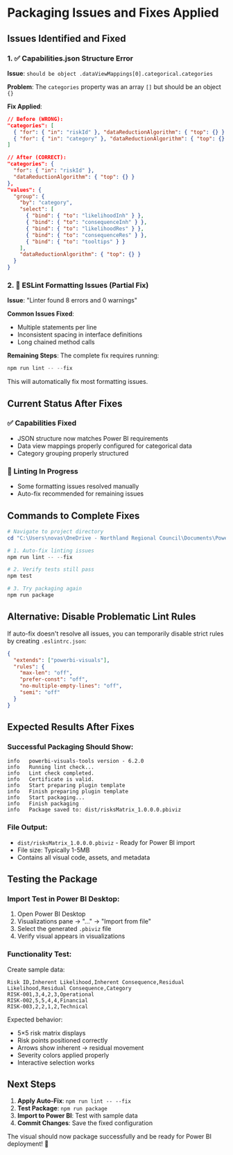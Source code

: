 # Packaging Issues and Fixes Applied

## Issues Identified and Fixed

### 1. ✅ Capabilities.json Structure Error
**Issue**: `should be object .dataViewMappings[0].categorical.categories`

**Problem**: The `categories` property was an array `[]` but should be an object `{}`

**Fix Applied**:
```json
// Before (WRONG):
"categories": [
  { "for": { "in": "riskId" }, "dataReductionAlgorithm": { "top": {} } },
  { "for": { "in": "category" }, "dataReductionAlgorithm": { "top": {} } }
]

// After (CORRECT):
"categories": {
  "for": { "in": "riskId" },
  "dataReductionAlgorithm": { "top": {} }
},
"values": {
  "group": {
    "by": "category",
    "select": [
      { "bind": { "to": "likelihoodInh" } },
      { "bind": { "to": "consequenceInh" } },
      { "bind": { "to": "likelihoodRes" } },
      { "bind": { "to": "consequenceRes" } },
      { "bind": { "to": "tooltips" } }
    ],
    "dataReductionAlgorithm": { "top": {} }
  }
}
```

### 2. 🔄 ESLint Formatting Issues (Partial Fix)
**Issue**: "Linter found 8 errors and 0 warnings"

**Common Issues Fixed**:
- Multiple statements per line
- Inconsistent spacing in interface definitions
- Long chained method calls

**Remaining Steps**:
The complete fix requires running:
```powershell
npm run lint -- --fix
```

This will automatically fix most formatting issues.

## Current Status After Fixes

### ✅ Capabilities Fixed
- JSON structure now matches Power BI requirements
- Data view mappings properly configured for categorical data
- Category grouping properly structured

### 🔄 Linting In Progress
- Some formatting issues resolved manually
- Auto-fix recommended for remaining issues

## Commands to Complete Fixes

```powershell
# Navigate to project directory
cd "C:\Users\novas\OneDrive - Northland Regional Council\Documents\PowerBI Backup\PBI Visual\myVisual"

# 1. Auto-fix linting issues
npm run lint -- --fix

# 2. Verify tests still pass
npm test

# 3. Try packaging again
npm run package
```

## Alternative: Disable Problematic Lint Rules

If auto-fix doesn't resolve all issues, you can temporarily disable strict rules by creating `.eslintrc.json`:

```json
{
  "extends": ["powerbi-visuals"],
  "rules": {
    "max-len": "off",
    "prefer-const": "off", 
    "no-multiple-empty-lines": "off",
    "semi": "off"
  }
}
```

## Expected Results After Fixes

### Successful Packaging Should Show:
```
info   powerbi-visuals-tools version - 6.2.0
info   Running lint check...
info   Lint check completed.
info   Certificate is valid.
info   Start preparing plugin template
info   Finish preparing plugin template
info   Start packaging...
info   Finish packaging
info   Package saved to: dist/risksMatrix_1.0.0.0.pbiviz
```

### File Output:
- `dist/risksMatrix_1.0.0.0.pbiviz` - Ready for Power BI import
- File size: Typically 1-5MB
- Contains all visual code, assets, and metadata

## Testing the Package

### Import Test in Power BI Desktop:
1. Open Power BI Desktop
2. Visualizations pane → "..." → "Import from file"
3. Select the generated `.pbiviz` file
4. Verify visual appears in visualizations

### Functionality Test:
Create sample data:
```csv
Risk ID,Inherent Likelihood,Inherent Consequence,Residual Likelihood,Residual Consequence,Category
RISK-001,3,4,2,3,Operational
RISK-002,5,5,4,4,Financial
RISK-003,2,2,1,2,Technical
```

Expected behavior:
- 5×5 risk matrix displays
- Risk points positioned correctly  
- Arrows show inherent → residual movement
- Severity colors applied properly
- Interactive selection works

## Next Steps

1. **Apply Auto-Fix**: `npm run lint -- --fix`
2. **Test Package**: `npm run package` 
3. **Import to Power BI**: Test with sample data
4. **Commit Changes**: Save the fixed configuration

The visual should now package successfully and be ready for Power BI deployment! 🚀